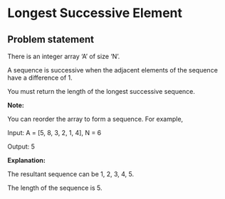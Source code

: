 # Longest Successive Element
## Problem statement
There is an integer array ‘A’ of size ‘N’.

A sequence is successive when the adjacent elements of the sequence have a difference of 1.

You must return the length of the longest successive sequence.

<b>Note:</b>

You can reorder the array to form a sequence. 
For example,

Input:
A = [5, 8, 3, 2, 1, 4], N = 6

Output:
5

<b>Explanation: </b>

The resultant sequence can be 1, 2, 3, 4, 5.    

The length of the sequence is 5.